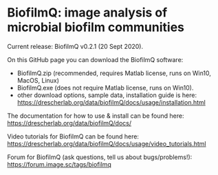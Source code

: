 # BiofilmQ: image analysis of microbial biofilm communities

Current release: BiofilmQ v0.2.1 (20 Sept 2020). 

On this GitHub page you can download the BiofilmQ software:
- BiofilmQ.zip (recommended, requires Matlab license, runs on Win10, MacOS, Linux)
- BiofilmQ.exe (does not require Matlab license, runs on Win10). 
- other download options, sample data, installation guide is here: https://drescherlab.org/data/biofilmQ/docs/usage/installation.html

The documentation for how to use & install can be found here: https://drescherlab.org/data/biofilmQ/docs/ 

Video tutorials for BiofilmQ can be found here: https://drescherlab.org/data/biofilmQ/docs/usage/video_tutorials.html 

Forum for BiofilmQ (ask questions, tell us about bugs/problems!): https://forum.image.sc/tags/biofilmq 
